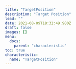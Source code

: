 ```yaml
---
title: "TargetPosition"
description: "Target Position"
lead: ""
date: 2021-08-09T18:32:49.980Z
draft: false
images: []
menu:
  docs:
    parent: "characteristic"
toc: true
characteristic:
  name: "TargetPosition"
---
```

